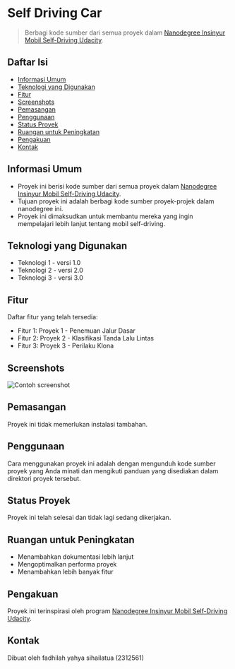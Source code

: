 # Self Driving Car
> Berbagi kode sumber dari semua proyek dalam [Nanodegree Insinyur Mobil Self-Driving Udacity](https://www.udacity.com/course/self-driving-car-engineer-nanodegree--nd013).


## Daftar Isi
* [Informasi Umum](#informasi-umum)
* [Teknologi yang Digunakan](#teknologi-yang-digunakan)
* [Fitur](#fitur)
* [Screenshots](#screenshots)
* [Pemasangan](#pemasangan)
* [Penggunaan](#penggunaan)
* [Status Proyek](#status-proyek)
* [Ruangan untuk Peningkatan](#ruangan-untuk-peningkatan)
* [Pengakuan](#pengakuan)
* [Kontak](#kontak)



## Informasi Umum
- Proyek ini berisi kode sumber dari semua proyek dalam [Nanodegree Insinyur Mobil Self-Driving Udacity](https://www.udacity.com/course/self-driving-car-engineer-nanodegree--nd013).
- Tujuan proyek ini adalah berbagi kode sumber proyek-projek dalam nanodegree ini.
- Proyek ini dimaksudkan untuk membantu mereka yang ingin mempelajari lebih lanjut tentang mobil self-driving.

## Teknologi yang Digunakan
- Teknologi 1 - versi 1.0
- Teknologi 2 - versi 2.0
- Teknologi 3 - versi 3.0

## Fitur
Daftar fitur yang telah tersedia:
- Fitur 1: Proyek 1 - Penemuan Jalur Dasar
- Fitur 2: Proyek 2 - Klasifikasi Tanda Lalu Lintas
- Fitur 3: Proyek 3 - Perilaku Klona

## Screenshots
![Contoh screenshot](./img/screenshot.png)
<!-- Jika Anda memiliki tangkapan layar yang ingin dibagikan, sertakan di sini. -->

## Pemasangan
Proyek ini tidak memerlukan instalasi tambahan.

## Penggunaan
Cara menggunakan proyek ini adalah dengan mengunduh kode sumber proyek yang Anda minati dan mengikuti panduan yang disediakan dalam direktori proyek tersebut.

## Status Proyek
Proyek ini telah selesai dan tidak lagi sedang dikerjakan.

## Ruangan untuk Peningkatan
- Menambahkan dokumentasi lebih lanjut
- Mengoptimalkan performa proyek
- Menambahkan lebih banyak fitur

## Pengakuan
Proyek ini terinspirasi oleh program [Nanodegree Insinyur Mobil Self-Driving Udacity](https://www.udacity.com/course/self-driving-car-engineer-nanodegree--nd013).

## Kontak
Dibuat oleh fadhilah yahya sihailatua (2312561)
